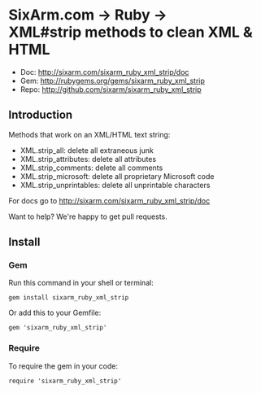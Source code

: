 # SixArm.com → Ruby → <br> XML#strip methods to clean XML & HTML

* Doc: <http://sixarm.com/sixarm_ruby_xml_strip/doc>
* Gem: <http://rubygems.org/gems/sixarm_ruby_xml_strip>
* Repo: <http://github.com/sixarm/sixarm_ruby_xml_strip>
<!--header-shut-->


## Introduction

Methods that work on an XML/HTML text string:

  * XML.strip_all: delete all extraneous junk
  * XML.strip_attributes: delete all attributes
  * XML.strip_comments: delete all comments
  * XML.strip_microsoft: delete all proprietary Microsoft code
  * XML.strip_unprintables: delete all unprintable characters

For docs go to <http://sixarm.com/sixarm_ruby_xml_strip/doc>

Want to help? We're happy to get pull requests.


<!--install-opent-->

## Install

### Gem

Run this command in your shell or terminal:

    gem install sixarm_ruby_xml_strip

Or add this to your Gemfile:

    gem 'sixarm_ruby_xml_strip'

### Require

To require the gem in your code:

    require 'sixarm_ruby_xml_strip'

<!--install-shut-->
